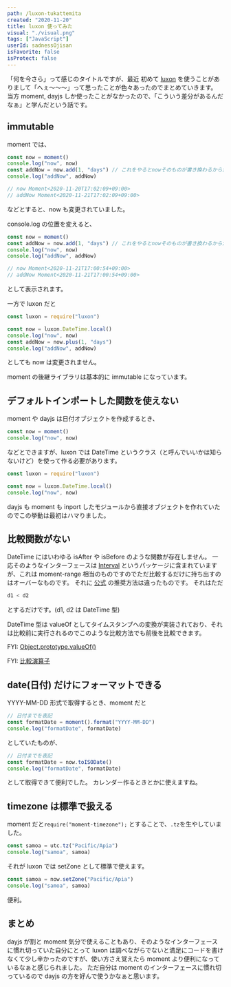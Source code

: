 ```yaml
---
path: /luxon-tukattemita
created: "2020-11-20"
title: luxon 使ってみた
visual: "./visual.png"
tags: ["JavaScript"]
userId: sadnessOjisan
isFavorite: false
isProtect: false
---
```


「何を今さら」って感じのタイトルですが、最近 初めて [luxon](https://moment.github.io/luxon/) を使うことがありまして「へぇ〜〜〜」って思ったことが色々あったのでまとめていきます。
当方 moment, dayjs しか使ったことがなかったので、「こういう差分があるんだなぁ」と学んだという話です。

## immutable

moment では、

```js
const now = moment()
console.log("now", now)
const addNow = now.add(1, "days") // これをやるとnowそのものが書き換わるから注意！
console.log("addNow", addNow)

// now Moment<2020-11-20T17:02:09+09:00>
// addNow Moment<2020-11-21T17:02:09+09:00>
```

などとすると、now も変更されていました。

console.log の位置を変えると、

```js
const now = moment()
const addNow = now.add(1, "days") // これをやるとnowそのものが書き換わるから注意！
console.log("now", now)
console.log("addNow", addNow)

// now Moment<2020-11-21T17:00:54+09:00>
// addNow Moment<2020-11-21T17:00:54+09:00>
```

として表示されます。

一方で luxon だと

```js
const luxon = require("luxon")

const now = luxon.DateTime.local()
console.log("now", now)
const addNow = now.plus(1, "days")
console.log("addNow", addNow)
```

としても now は変更されません。

moment の後継ライブラリは基本的に immutable になっています。

## デフォルトインポートした関数を使えない

moment や dayjs は日付オブジェクトを作成するとき、

```js
const now = moment()
console.log("now", now)
```

などとできますが、luxon では DateTime というクラス（と呼んでいいかは知らないけど）を使って作る必要があります。

```js
const luxon = require("luxon")

const now = luxon.DateTime.local()
console.log("now", now)
```

dayjs も moment も inport したモジュールから直接オブジェクトを作れていたのでこの挙動は最初はハマりました。

## 比較関数がない

DateTime にはいわゆる isAfter や isBefore のような関数が存在しません。
一応そのようなインターフェースは [Interval](https://moment.github.io/luxon/docs/class/src/interval.js~Interval.html) というパッケージに含まれていますが、これは moment-range 相当のものですのでただ比較するだけに持ち出すのはオーバーなものです。
それに [公式](https://moment.github.io/luxon/docs/manual/math.html#comparing-datetimes) の推奨方法は違ったものです。
それはただ

```js
d1 < d2
```

とするだけです。(d1, d2 は DateTime 型)

DateTime 型は valueOf としてタイムスタンプへの変換が実装されており、それは比較前に実行されるのでこのような比較方法でも前後を比較できます。

FYI: [Object.prototype.valueOf()](https://developer.mozilla.org/ja/docs/Web/JavaScript/Reference/Global_Objects/Object/valueOf)

FYI: [比較演算子](https://developer.mozilla.org/ja/docs/Web/JavaScript/Reference/Operators/Comparison_Operators)

## date(日付) だけにフォーマットできる

YYYY-MM-DD 形式で取得するとき、moment だと

```js
// 日付までを表記
const formatDate = moment().format("YYYY-MM-DD")
console.log("formatDate", formatDate)
```

としていたものが、

```js
// 日付までを表記
const formatDate = now.toISODate()
console.log("formatDate", formatDate)
```

として取得できて便利でした。
カレンダー作るときとかに使えますね。

## timezone は標準で扱える

moment だと`require("moment-timezone");` とすることで、`.tz`を生やしていました。

```js
const samoa = utc.tz("Pacific/Apia")
console.log("samoa", samoa)
```

それが luxon では setZone として標準で使えます。

```js
const samoa = now.setZone("Pacific/Apia")
console.log("samoa", samoa)
```

便利。

## まとめ

dayjs が割と moment 気分で使えることもあり、そのようなインターフェースに慣れ切っていた自分にとって luxon は調べながらでないと満足にコードを書けなくて少し辛かったのですが、使い方さえ覚えたら moment より便利になっているなぁと感じられました。
ただ自分は moment のインターフェースに慣れ切っているので dayjs の方を好んで使うかなぁと思います。
